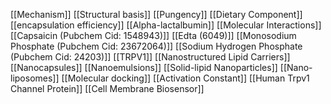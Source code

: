 [[Mechanism]]
[[Structural basis]]
[[Pungency]]
[[Dietary Component]]
[[encapsulation efficiency]]
[[Alpha-lactalbumin]]
[[Molecular Interactions]]
[[Capsaicin (Pubchem Cid: 1548943)]]
[[Edta (6049)]]
[[Monosodium Phosphate (Pubchem Cid: 23672064)]]
[[Sodium Hydrogen Phosphate (Pubchem Cid: 24203)]]
[[TRPV1]]
[[Nanostructured Lipid Carriers]]
[[Nanocapsules]]
[[Nanoemulsions]]
[[Solid-lipid Nanoparticles]]
[[Nano-liposomes]]
[[Molecular docking]]
[[Activation Constant]]
[[Human Trpv1 Channel Protein]]
[[Cell Membrane Biosensor]]
